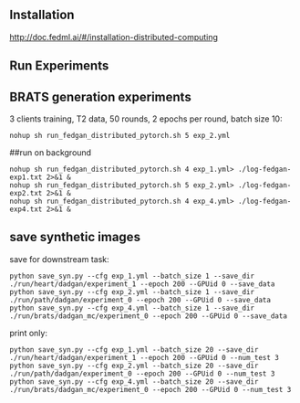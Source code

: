 ## Installation
http://doc.fedml.ai/#/installation-distributed-computing

## Run Experiments

## BRATS generation experiments
3 clients training, T2 data, 50 rounds, 2 epochs per round, batch size 10:
```
nohup sh run_fedgan_distributed_pytorch.sh 5 exp_2.yml
```


##run on background
```
nohup sh run_fedgan_distributed_pytorch.sh 4 exp_1.yml> ./log-fedgan-exp1.txt 2>&1 &
nohup sh run_fedgan_distributed_pytorch.sh 5 exp_2.yml> ./log-fedgan-exp2.txt 2>&1 &
nohup sh run_fedgan_distributed_pytorch.sh 4 exp_4.yml> ./log-fedgan-exp4.txt 2>&1 &
```


## save synthetic images
save for downstream task:
```
python save_syn.py --cfg exp_1.yml --batch_size 1 --save_dir ./run/heart/dadgan/experiment_1 --epoch 200 --GPUid 0 --save_data
python save_syn.py --cfg exp_2.yml --batch_size 1 --save_dir ./run/path/dadgan/experiment_0 --epoch 200 --GPUid 0 --save_data
python save_syn.py --cfg exp_4.yml --batch_size 1 --save_dir ./run/brats/dadgan_mc/experiment_0 --epoch 200 --GPUid 0 --save_data
```

print only:
```
python save_syn.py --cfg exp_1.yml --batch_size 20 --save_dir ./run/heart/dadgan/experiment_1 --epoch 200 --GPUid 0 --num_test 3
python save_syn.py --cfg exp_2.yml --batch_size 20 --save_dir ./run/path/dadgan/experiment_0 --epoch 200 --GPUid 0 --num_test 3
python save_syn.py --cfg exp_4.yml --batch_size 20 --save_dir ./run/brats/dadgan_mc/experiment_0 --epoch 200 --GPUid 0 --num_test 3
```
